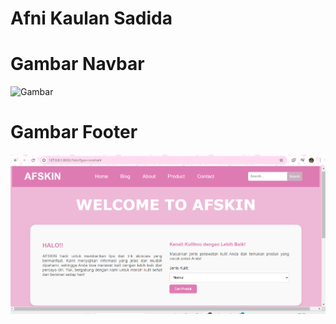 # Afni Kaulan Sadida

# Gambar Navbar
![Gambar]()

# Gambar Footer
![Gambar](https://github.com/afnikaulann/afni_django/blob/main/ss%20blog/Screenshot%202024-05-03%20224024.png)


